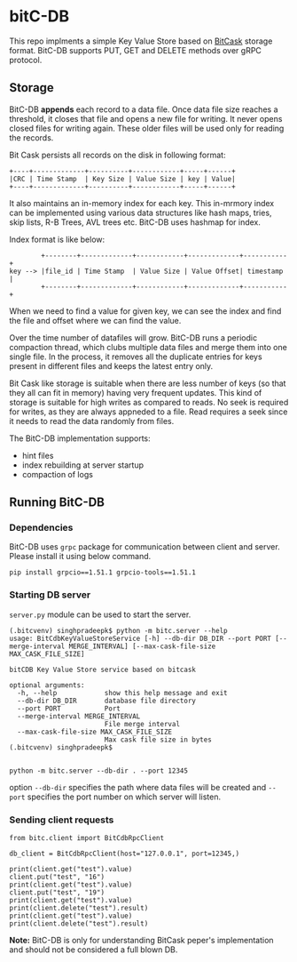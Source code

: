 # bitC-DB

This repo implments a simple Key Value Store based on [BitCask](https://riak.com/assets/bitcask-intro.pdf) storage format.
BitC-DB supports PUT, GET and DELETE methods over gRPC protocol.

## Storage

BitC-DB **appends** each record to a data file. Once data file size reaches a threshold, it closes that
file and opens a new file for writing. It never opens closed files for writing again. These older files
will be used  only for reading the records.

Bit Cask persists all records on the disk in following format:
```
+----+-------------+----------+------------+-----+------+
|CRC | Time Stamp  | Key Size | Value Size | key | Value|
+----+-------------+----------+------------+-----+------+
```
It also maintains an in-memory index for each key. This in-mrmory index can be implemented using various
data structures like hash maps, tries, skip lists, R-B Trees, AVL trees etc. BitC-DB uses hashmap for index.

Index format is like below:

```
        +--------+-------------+------------+-------------+-----------+
key --> |file_id | Time Stamp  | Value Size | Value Offset| timestamp |
        +--------+-------------+------------+-------------+-----------+
```

When we need to find a value for given key, we can see the index and find the file and offset where we can find the value.

Over the time number of datafiles will grow. BitC-DB runs a periodic compaction thread, which clubs multiple data files and merge them
into one single file. In the process, it removes all the duplicate entries for keys present in different files and keeps the latest entry only.

Bit Cask like storage is suitable when there are less number of keys (so that they all can fit in memory) having very frequent updates.
This kind of storage is suitable for high writes as compared to reads. No seek is required for writes, as they are always appneded to a file.
Read requires a seek since it needs to read the data randomly from files.

The BitC-DB implementation supports:

* hint files
* index rebuilding at server startup
* compaction of logs

## Running BitC-DB

### Dependencies
BitC-DB uses `grpc` package for communication between client and server. Please install it using below command.

`pip install grpcio==1.51.1 grpcio-tools==1.51.1`


### Starting DB server
`server.py` module can be used to start the server.

```
(.bitcvenv) singhpradeepk$ python -m bitc.server --help
usage: BitCdbKeyValueStoreService [-h] --db-dir DB_DIR --port PORT [--merge-interval MERGE_INTERVAL] [--max-cask-file-size MAX_CASK_FILE_SIZE]

bitCDB Key Value Store service based on bitcask

optional arguments:
  -h, --help            show this help message and exit
  --db-dir DB_DIR       database file directory
  --port PORT           Port
  --merge-interval MERGE_INTERVAL
                        File merge interval
  --max-cask-file-size MAX_CASK_FILE_SIZE
                        Max cask file size in bytes
(.bitcvenv) singhpradeepk$ 


python -m bitc.server --db-dir . --port 12345
```
option `--db-dir` specifies the path where data files will be created and `--port` specifies the port number on which server will listen.

### Sending client requests
```
from bitc.client import BitCdbRpcClient

db_client = BitCdbRpcClient(host="127.0.0.1", port=12345,)

print(client.get("test").value)
client.put("test", "16")
print(client.get("test").value)
client.put("test", "19")
print(client.get("test").value)
print(client.delete("test").result)
print(client.get("test").value)
print(client.delete("test").result)
```


**Note:** BitC-DB is only for understanding BitCask peper's implementation and should not be considered a full blown DB.



